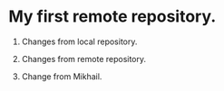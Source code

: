 # My first remote repository.

1. Changes from local repository.

2. Changes from remote repository.

3. Change from Mikhail.
